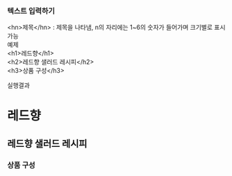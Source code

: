 ### 텍스트 입력하기

\<hn>제목\</hn\> : 제목을 나타냄, n의 자리에는 1~6의 숫자가 들어가며 크기별로 표시가능    
예제    
\<h1\>레드향\</h1\>     
\<h2\>레드향 샐러드 레시피\</h2\>    
\<h3\>상품 구성\</h3\>    

실행결과
<h1>레드향</h1> 
<h2>레드향 샐러드 레시피</h2>
<h3>상품 구성</h3>


